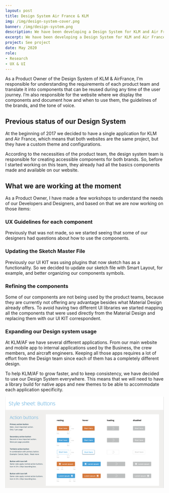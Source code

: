 ```yaml
---
layout: post
title: Design System Air France & KLM 
img: /img/design-system-cover.png
banner: /img/design-system.png
description: We have been developing a Design System for KLM and Air France to be our single source of truth for the designers and developers.  
excerpt: We have been developing a Design System for KLM and Air France to be our single source of truth for the designers and developers.  
project: See project
date: May 2020
role:
- Research
- UX & UI
---
```


As a Product Owner of the Design System of KLM & AirFrance, I’m responsible for understanding the requirements of each product team and translate it into components that can be reused during any time of the user journey. I’m also responsible for the website where we display the components and document how and when to use them, the guidelines of the brands, and the tone of voice.

## Previous status of our Design System

At the beginning of 2017 we decided to have a single application for KLM and Air France, which means that both websites are the same project, but they have a custom theme and configurations.

According to the necessities of the product team, the design system team is responsible for creating accessible components for both brands. So, before I started working on this team, they already had all the basics components made and available on our website. 

## What we are working at the moment

As a Product Owner, I have made a few workshops to understand the needs of our Developers and Designers, and based on that we are now working on those items: 

### UX Guidelines for each component

Previously that was not made, so we started seeing that some of our designers had questions about how to use the components. 

### Updating the Sketch Master File

Previously our UI KIT was using plugins that now sketch has as a functionality. So we decided to update our sketch file with Smart Layout, for example, and better organizing our components symbols. 

### Refining the components

Some of our components are not being used by the product teams, because they are currently not offering any advantage besides what Material Design already offers. To avoid having two different UI libraries we started mapping all the components that were used directly from the Material Design and replacing them with our UI KIT correspondent. 

###  Expanding our Design system usage

At KLM/AF we have several different applications. From our main website and mobile app to internal applications used by the Business, the crew members, and aircraft engineers. Keeping all those apps requires a lot of effort from the Design team since each of them has a completely different design.

To help KLM/AF to grow faster, and to keep consistency, we have decided to use our Design System everywhere. This means that we will need to have a library build for native apps and new themes to be able to accommodate each application specificity.

![content](/img/buttons.png)